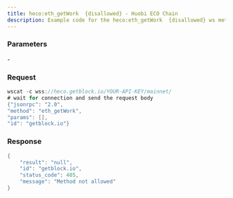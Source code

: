 ```yaml
---
title: heco:eth_getWork  {disallowed} - Huobi ECO Chain
description: Example code for the heco:eth_getWork  {disallowed} ws method. Сomplete guide on how to use heco:eth_getWork  {disallowed} ws in GetBlock.io Web3 documentation.
---
```


### Parameters


\-

### Request

``` java
wscat -c wss://heco.getblock.io/YOUR-API-KEY/mainnet/ 
# wait for connection and send the request body 
{"jsonrpc": "2.0",
"method": "eth_getWork",
"params": [],
"id": "getblock.io"}
```

###  Response

``` java
{
    "result": "null",
    "id": "getblock.io",
    "status_code": 405,
    "message": "Method not allowed"
}
```

